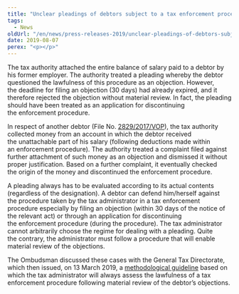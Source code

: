 ```yaml
---
title: "Unclear pleadings of debtors subject to a tax enforcement procedure"
tags:
  - News
oldUrl: "/en/news/press-releases-2019/unclear-pleadings-of-debtors-subject-to-a-tax-enforcement-procedure/"
date: 2019-08-07
perex: "<p></p>"
---
```


<!-- imported from the old website -->

<p>The tax authority attached the entire balance of salary paid to a debtor by his former employer. The authority treated a pleading whereby the debtor questioned the lawfulness of this procedure as an objection. However, the deadline for filing an objection (30 days) had already expired, and it therefore rejected the objection without material review. In fact, the pleading should have been treated as an application for discontinuing the enforcement procedure.</p> <p>In respect of another debtor (File No. <a href="https://eso.ochrance.cz/Nalezene/Edit/5874" target="_blank">2829/2017/VOP</a>), the tax authority collected money from an account in which the debtor received the unattachable part of his salary (following deductions made within an enforcement procedure). The authority treated a complaint filed against further attachment of such money as an objection and dismissed it without proper justification. Based on a further complaint, it eventually checked the origin of the money and discontinued the enforcement procedure.</p> <p>A pleading always has to be evaluated according to its actual contents (regardless of the designation). A debtor can defend him/herself against the procedure taken by the tax administrator in a tax enforcement procedure especially by filing an objection (within 30 days of the notice of the relevant act) or through an application for discontinuing the enforcement procedure (during the procedure). The tax administrator cannot arbitrarily choose the regime for dealing with a pleading. Quite the contrary, the administrator must follow a procedure that will enable material review of the objections.</p><p> The Ombudsman discussed these cases with the General Tax Directorate, which then issued, on 13 March 2019, a <a href="https://www.financnisprava.cz/assets/cs/prilohy/d-jine/18085_19_MP_nejednoznacne_podani.pdf" target="_blank">methodological guideline</a> based on which the tax administrator will always assess the lawfulness of a tax enforcement procedure following material review of the debtor’s objections.</p>
